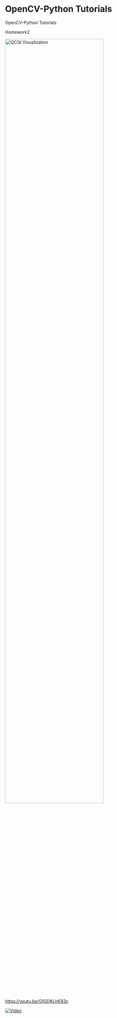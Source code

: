 # OpenCV-Python Tutorials
OpenCV-Python Tutorials

Homework2  

<img src="./image.jpeg" width="80%" height="80%" title="QCQI Visualization" alt="QCQI Visualization"></img>

https://youtu.be/GfGDKLhKR3c

[![Video](https://img.youtube.com/vi/GfGDKLhKR3c/maxresdefault.jpg)](https://www.youtube.com/watch?v=GfGDKLhKR3c)
